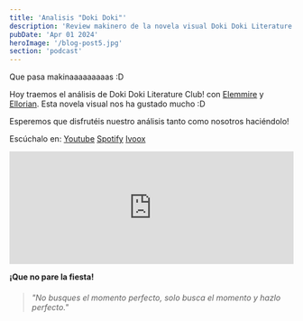 ```yaml
---
title: 'Analisis "Doki Doki"'
description: 'Review makinero de la novela visual Doki Doki Literature Club.'
pubDate: 'Apr 01 2024'
heroImage: '/blog-post5.jpg'
section: 'podcast'
---
```


Que pasa makinaaaaaaaaas :D

Hoy traemos el análisis de Doki Doki Literature Club! con <a href="https://www.instagram.com/elemmire1988?utm_source=qr&igsh=MWgwcm84ZmxwaDVmYQ%3D%3D" target="_blank">Elemmire</a> y <a href="https://www.ellorian.es" target="_blank">Ellorian</a>. Esta novela visual nos ha gustado mucho :D

Esperemos que disfrutéis nuestro análisis tanto como nosotros haciéndolo!

Escúchalo en:
<a href="https://www.youtube.com/watch?v=UC8MaZ3E30g" target="_blank">Youtube</a>
<a href="https://open.spotify.com/episode/1Rmxq8mva4I5iEPXSQUVGV?si=qJcFgt57Q7i_Ohp2uw7SKA" target="_blank">Spotify</a>
<a href="https://go.ivoox.com/rf/126787537" target="_blank">Ivoox</a>

<iframe src="https://www.ivoox.com/player_ej_126787537_6_1.html?c1=60739f" width="100%" height="200" frameborder="0" allowfullscreen="" scrolling="no" loading="lazy"></iframe>

**¡Que no pare la fiesta!**

> ###### "No busques el momento perfecto, solo busca el momento y hazlo perfecto."

